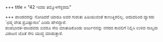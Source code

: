 +++
title = "42 ಇವರು ತಮ್ಮೊಳಗೆನ್ದರದು"

+++
ಪಾಂಡವರನ್ನು ನೋಡಿದರೆ ಯಾರೂ ಅವರ ಗುರುತು ಹಿಡಿಯುವಂತೆ ಕಾಣುತ್ತಿರಲಿಲ್ಲ. ಆದುದರಿಂದ ವ್ಯಾಸರು `ಛದ್ಮ ವೇಷ ಪ್ರವಿಷ್ಟಾನಾಂ' ಎಂದು ಹೇಳಿದ್ದಾರೆ.   
ಪಂಪಭಾರತ-ಪಾಂಡವರು ಐವರೂ ಸೇರಿ ಮಾತಾಡಿಕೊಂಡು ಅರ್ಜುನನನ್ನು ನಗರದ ಕಾವಲಿಗೆ ನಿಲ್ಲಿಸಿ ಉಳಿದ ನಾಲ್ವರು ವಿರಾಟನ ಜೊತೆ ಸೇರಿ ಯುದ್ಧ ಮಾಡುತ್ತಾರೆ.